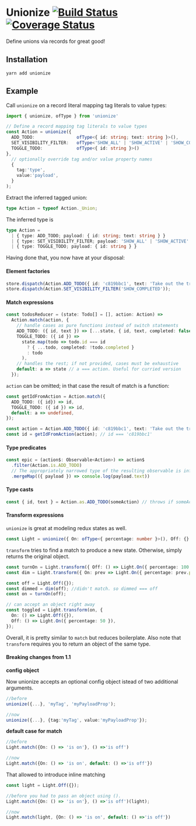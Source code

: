 # Unionize [![Build Status](https://travis-ci.org/pelotom/unionize.svg?branch=master)](https://travis-ci.org/pelotom/unionize) [![Coverage Status](https://coveralls.io/repos/github/pelotom/unionize/badge.svg?branch=master)](https://coveralls.io/github/pelotom/unionize?branch=master)

Define unions via records for great good!

## Installation

```
yarn add unionize
```

## Example

Call `unionize` on a record literal mapping tag literals to value types:
```ts
import { unionize, ofType } from 'unionize'

// Define a record mapping tag literals to value types
const Action = unionize({
  ADD_TODO:                ofType<{ id: string; text: string }>(),
  SET_VISIBILITY_FILTER:   ofType<'SHOW_ALL' | 'SHOW_ACTIVE' | 'SHOW_COMPLETED'>(),
  TOGGLE_TODO:             ofType<{ id: string }>()
},
  // optionally override tag and/or value property names
  {
    tag:'type',
    value:'payload',
  }
);
```

Extract the inferred tagged union:
```ts
type Action = typeof Action._Union;
```

The inferred type is
```ts
type Action =
  | { type: ADD_TODO; payload: { id: string; text: string } }
  | { type: SET_VISIBILITY_FILTER; payload: 'SHOW_ALL' | 'SHOW_ACTIVE' | 'SHOW_COMPLETED' }
  | { type: TOGGLE_TODO; payload: { id: string } }
```

Having done that, you now have at your disposal:

#### Element factories

```ts
store.dispatch(Action.ADD_TODO({ id: 'c819bbc1', text: 'Take out the trash' }));
store.dispatch(Action.SET_VISIBILITY_FILTER('SHOW_COMPLETED'));
```

#### Match expressions

```ts
const todosReducer = (state: Todo[] = [], action: Action) =>
  Action.match(action, {
    // handle cases as pure functions instead of switch statements
    ADD_TODO: ({ id, text }) => [...state, { id, text, completed: false }],
    TOGGLE_TODO: ({ id }) =>
      state.map(todo => todo.id === id
        ? { ...todo, completed: !todo.completed }
        : todo
      ),
    // handles the rest; if not provided, cases must be exhaustive 
    default: a => state // a === action. Useful for curried version
  });
```

`action` can be omitted; in that case the result of match is a function:

```ts
const getIdFromAction = Action.match({
  ADD_TODO: ({ id}) => id,
  TOGGLE_TODO: ({ id }) => id,
  default: a => undefined,
});

const action = Action.ADD_TODO({ id: 'c819bbc1', text: 'Take out the trash' });
const id = getIdFromAction(action); // id === 'c819bbc1'
```

#### Type predicates

```ts
const epic = (action$: Observable<Action>) => action$
  .filter(Action.is.ADD_TODO)
  // The appropriately narrowed type of the resulting observable is inferred...
  .mergeMap(({ payload }) => console.log(payload.text))
```

#### Type casts

```ts
const { id, text } = Action.as.ADD_TODO(someAction) // throws if someAction is not an ADD_TODO
```

#### Transform expressions
`unionize` is great at modeling redux states as well.

```ts
const Light = unionize({ On: ofType<{ percentage: number }>(), Off: {} });
```
`transform` tries to find a match to produce a new state. Otherwise, simply returns the original object.

```ts
const turnOn = Light.transform({ Off: () => Light.On({ percentage: 100 }) });
const dim = Light.transform({ On: prev => Light.On({ percentage: prev.percentage / 2 }) });

const off = Light.Off({});
const dimmed = dim(off); //didn't match. so dimmed === off
const on = turnOn(off);

// can accept an object right away
const toggled = Light.transform(on, {
  On: () => Light.Off({}),
  Off: () => Light.On({ percentage: 50 }),
});
```

Overall, it is pretty similar to `match` but reduces boilerplate. Also note that `transform` requires you to return an object of the same type.

#### Breaking changes from 1.1
**config object**

Now unionize accepts an optional config object istead of two additional arguments.
```ts
//before
unionize({...}, 'myTag', 'myPayloadProp');

//now
unionize({...}, {tag:'myTag', value:'myPayloadProp'});
```

**default case for match**
```ts
//before
Light.match({On: () => 'is on'}, () =>'is off')

//now
Light.match({On: () => 'is on', default: () =>'is off'})
```

That allowed to introduce inline matching

```ts
const light = Light.Off({});

//before you had to pass an object using ().
Light.match({On: () => 'is on'}, () =>'is off')(light);

//now
Light.match(light, {On: () => 'is on', default: () =>'is off'})
```